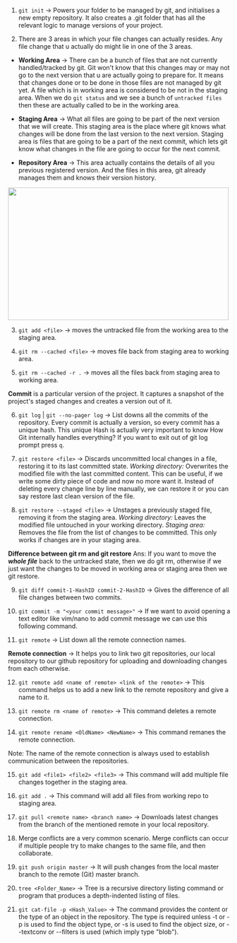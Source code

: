 1. `git init` -> Powers your folder to be managed by git, and initialises a new empty
   repository. It also creates a .git folder that has all the relevant logic to manage
   versions of your project.

2. There are 3 areas in which your file changes can actually resides. Any file change that u actually do might lie in one of the 3 areas.

- **Working Area** -> There can be a bunch of files that are not currently handled/tracked by git. Git won't know that this changes may or may not go to the next version that u are actually going to prepare for.
  It means that changes done or to be done in those files are not managed by git yet. A file
  which is in working area is considered to be not in the staging area. When we do `git status`
  and we see a bunch of `untracked files` then these are actually called to be in the working area.

- **Staging Area** -> What all files are going to be part of the next version that we will create.
  This staging area is the place where git knows what changes will be done from the last version to
  the next version. Staging area is files that are going to be a part of the next commit, which lets git know what changes in the file are going to occur for the next commit.

- **Repository Area** -> This area actually contains the details of all you previous registered version.
  And the files in this area, git already manages them and knows their version history.

<img src="./Screenshots/Working%20Area%20-%20Staging%20Area%20-%20Repository.PNG"  width="500" height="300">


3. `git add <file>` -> moves the untracked file from the working area to the staging area.

4. `git rm --cached <file>` -> moves file back from staging area to working area.

5. `git rm --cached -r .` -> moves all the files back from staging area to working area.

**Commit** is a particular version of the project. It captures a snapshot of the project's staged
changes and creates a version out of it.

6. `git log` | `git --no-pager log` -> List downs all the commits of the repository. Every commit is actually a version, so every commit has a unique hash. This unique Hash is actually very important to know How Git internally handles everything? If you want to exit out of git log prompt
   press `q`.

7. `git restore <file>` -> Discards uncommitted local changes in a file, restoring it to its last committed state. *Working directory:* Overwrites the modified file with the last committed content. This can
   be useful, if we write some dirty piece of code and now no more want it. Instead of deleting every change
   line by line manually, we can restore it or you can say restore last clean version of the file.

8. `git restore --staged <file>` -> Unstages a previously staged file, removing it from the staging area. *Working directory:* Leaves the modified file untouched in your working directory. *Staging area:* Removes the file from the list of changes to be committed. This only works if changes are in your staging area.

**Difference between git rm and git restore**
Ans: If you want to move the **_whole file_** back to the untracked state, then we do git rm, otherwise if we
just want the changes to be moved in working area or staging area then we git restore.

9. `git diff commit-1-HashID commit-2-HashID` -> Gives the difference of all file changes between two commits.

10. `git commit -m "<your commit message>"` -> If we want to avoid opening a text editor like vim/nano to
    add commit message we can use this following command.

11. `git remote` -> List down all the remote connection names.

**Remote connection** -> It helps you to link two git repositories, our local repository to our github repository for uploading and downloading changes
from each otherwise.

12. `git remote add <name of remote> <link of the remote>` -> This command helps us to add a new link to the
    remote repository and give a name to it.

13. `git remote rm <name of remote>` -> This command deletes a remote connection.

14. `git remote rename <OldName> <NewName>` -> This command remanes the remote connection.

Note: The name of the remote connection is always used to establish communication between the repositories.

15. `git add <file1> <file2> <file3>` -> This command will add multiple file changes together in the
    staging area.

16. `git add .` -> This command will add all files from working repo to staging area.

17. `git pull <remote name> <branch name>` -> Downloads latest changes from the branch of the mentioned remote in your local repository.

18. Merge conflicts are a very common scenario. Merge conflicts can occur if multiple people try to make changes to the same file, and then collaborate.

19. `git push origin master` -> It will push changes from the local master branch to the remote (Git) master branch.

20. `tree <Folder_Name>` -> Tree is a recursive directory listing command or program that produces a depth-indented listing of files.

21. `git cat-file -p <Hash_Value>` -> The command provides the content or the type of an object in the repository. The type is required unless -t or -p is used to find the object type, or -s is used to find the object size, or --textconv or --filters is used (which imply type "blob").
